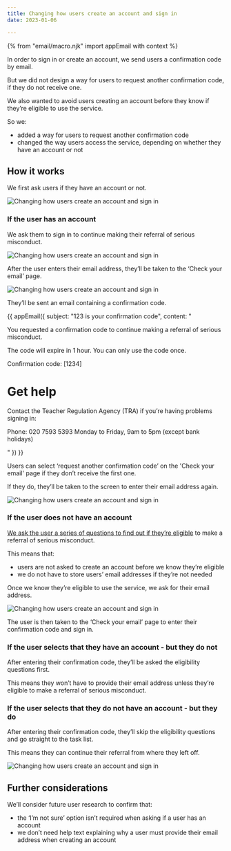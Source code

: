 ```yaml
---
title: Changing how users create an account and sign in
date: 2023-01-06

---
```


{% from "email/macro.njk" import appEmail with context %}

In order to sign in or create an account, we send users a confirmation code by email.

But we did not design a way for users to request another confirmation code, if they do not receive one.

We also wanted to avoid users creating an account before they know if they’re eligible to use the service.

So we: 

- added a way for users to request another confirmation code
- changed the way users access the service, depending on whether they have an account or not 

## How it works

We first ask users if they have an account or not.

![Changing how users create an account and sign in](account-yes.png)

### If the user has an account

We ask them to sign in to continue making their referral of serious misconduct.

![Changing how users create an account and sign in](sign-in.png)

After the user enters their email address, they’ll be taken to the ‘Check your email’ page.

![Changing how users create an account and sign in](Check-email.png)

They’ll be sent an email containing a confirmation code.

<!-- markdownlint-disable MD025 MD001 -->
{{ appEmail({
  subject: "123 is your confirmation code",
  content: "


You requested a confirmation code to continue making a referral of serious misconduct.

The code will expire in 1 hour. You can only use the code once.

Confirmation code: [1234]

# Get help

Contact the Teacher Regulation Agency (TRA) if you’re having problems signing in:

Phone: 020 7593 5393
Monday to Friday, 9am to 5pm (except bank holidays)

  "
}) }}

Users can select ‘request another confirmation code’ on the 'Check your email' page if they don’t receive the first one. 

If they do, they’ll be taken to the screen to enter their email address again.

![Changing how users create an account and sign in](sign-in.png)


### If the user does not have an account

[We ask the user a series of questions to find out if they’re eligible](/teacher-misconduct/changes-to-the-form) to make a referral of serious misconduct.

This means that:

- users are not asked to create an account before we know they’re eligible
- we do not have to store users’ email addresses if they’re not needed

Once we know they’re eligible to use the service, we ask for their email address.

![Changing how users create an account and sign in](Your-email.png)

The user is then taken to the ‘Check your email’ page to enter their confirmation code and sign in.

### If the user selects that they have an account - but they do not

After entering their confirmation code, they’ll be asked the eligibility questions first.

This means they won’t have to provide their email address unless they’re eligible to make a referral of serious misconduct.


### If the user selects that they do not have an account - but they do

After entering their confirmation code, they’ll skip the eligibility questions and go straight to the task list.

This means they can continue their referral from where they left off.

![Changing how users create an account and sign in](Task-list.png)
 
## Further considerations

We’ll consider future user research to confirm that:

- the ‘I’m not sure’ option isn’t required when asking if a user has an account
- we don’t need help text explaining why a user must provide their email address when creating an account


